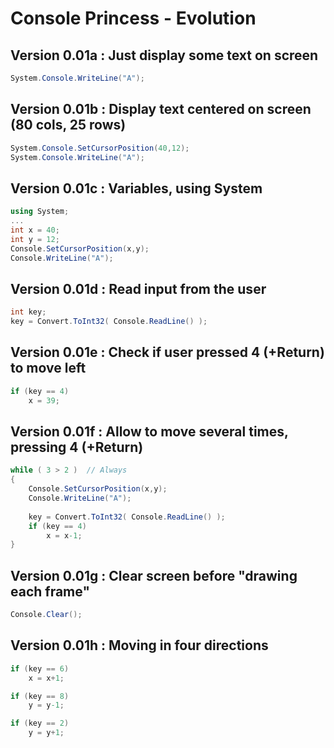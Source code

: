 # Console Princess - Evolution

## Version 0.01a : Just display some text on screen

```csharp
System.Console.WriteLine("A");
```

## Version 0.01b : Display text centered on screen (80 cols, 25 rows)

```csharp
System.Console.SetCursorPosition(40,12);
System.Console.WriteLine("A");
```

## Version 0.01c : Variables, using System

```csharp
using System;
...
int x = 40;
int y = 12;
Console.SetCursorPosition(x,y);
Console.WriteLine("A");
```

## Version 0.01d : Read input from the user

```csharp
int key;
key = Convert.ToInt32( Console.ReadLine() );
```

## Version 0.01e : Check if user pressed 4 (+Return) to move left

```csharp
if (key == 4)
    x = 39;
```

## Version 0.01f : Allow to move several times, pressing 4 (+Return)

```csharp
while ( 3 > 2 )  // Always
{
    Console.SetCursorPosition(x,y);
    Console.WriteLine("A");
    
    key = Convert.ToInt32( Console.ReadLine() );
    if (key == 4)
        x = x-1;
}
```

## Version 0.01g : Clear screen before "drawing each frame"

```csharp
Console.Clear();
```


## Version 0.01h : Moving in four directions

```csharp
if (key == 6)
    x = x+1;

if (key == 8)
    y = y-1;

if (key == 2)
    y = y+1;
```
